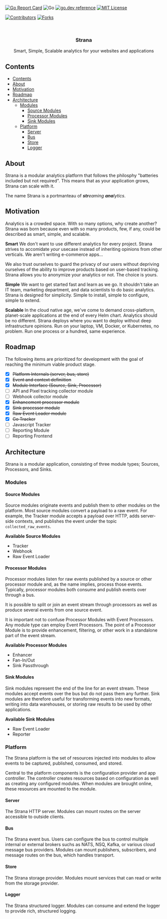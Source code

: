 <!-- Shelds -->
[![Go Report Card][go-reportcard-sheild]][go-reportcard-url]
![Go][go-status-url]
[![go.dev reference][godoc-shield]][godoc-url]
[![MIT License][license-shield]][license-url]

[![Contributors][contributors-shield]][contributors-url]
[![Forks][forks-shield]][forks-url]

<br/>
<p align="center">
  <a href="https://github.com/blushft/strana"></a>
  <h3 align="center">Strana</h3>
  <p align="center">
  Smart, Simple, Scalable analytics for your websites and applications
    <br/>

  </p>
</p>

## Contents
- [Contents](#contents)
- [About](#about)
- [Motivation](#motivation)
- [Roadmap](#roadmap)
- [Architecture](#architecture)
  - [Modules](#modules)
    - [Source Modules](#source-modules)
    - [Processor Modules](#processor-modules)
    - [Sink Modules](#sink-modules)
  - [Platform](#platform)
    - [Server](#server)
    - [Bus](#bus)
    - [Store](#store)
    - [Logger](#logger)


## About

Strana is a modular analytics platform that follows the philosphy "batteries included but not required". This means that as your application grows, Strana can scale with it.

The name Strana is a portmanteau of ***str***_eaming_ ***ana***_lytics_.

## Motivation

Analytics is a crowded space. With so many options, why create another? Strana was born because even with so many products, few, if any, could be described as smart, simple, and scalable.

**Smart**
We don't want to use different analytics for every project. Strana strives to accomidate _your_ usecase instead of inheriting opinions from other verticals. We aren't writing e-commerce apps...

We also trust ourselves to guard the privacy of our users without depriving ourselves of the ability to improve products based on user-based tracking. Strana allows you to anonymize your analytics or not. The choice is yours.

**Simple**
We want to get started fast and learn as we go. It shouldn't take an IT team, marketing department, and data scientists to do basic analytics. Strana is designed for simplicity. Simple to install, simple to configure, simple to extend.

**Scalable**
In the cloud native age, we've come to demand cross-platform, planet-scale applications at the end of every Helm chart. Analytics should be no different. Strana deploys where you want to deploy without deep infrastructure opinions. Run on your laptop, VM, Docker, or Kubernetes, no problem. Run one process or a hundred, same experience.    

## Roadmap

The following items are prioritized for development with the goal of reaching the minimum viable product stage.

- [x] ~~Platform Internals (server, bus, store)~~
- [x] ~~Event and context definiition~~
- [x] ~~Module Interface (Source, Sink, Processor)~~
- [ ] API and Pixel tracking collector module
- [ ] Webhook collector module
- [x] ~~Enhancement processor module~~
- [x] ~~Sink processor module~~
- [x] ~~Raw Event Loader module~~
- [x] ~~Go Tracker~~
- [ ] Javascript Tracker
- [ ] Reporting Module
- [ ] Reporting Frontend

## Architecture

Strana is a modular application, consisting of three module types; Sources, Processors, and Sinks.

### Modules

#### Source Modules

Source modules originate events and publish them to other modules on the platform. Most source modules convert a payload to a raw event. For example, the Tracker module accepts a payload over HTTP, adds server-side contexts, and publishes the event under the topic `collected_raw_events`.

**Available Source Modules**

- Tracker
- Webhook
- Raw Event Loader

#### Processor Modules

Processor modules listen for raw events published by a source or other processor module and, as the name implies, process those events. Typically, processor modules both consume and publish events over through a bus.

It is possible to split or join an event stream through processors as well as produce several events from one source event.

It is important not to confuse Processor Modules with Event Processors. Any module type can employ Event Processors. The point of a Processor Module is to provide enhancement, filtering, or other work in a standalone part of the event stream. 

**Available Processor Modules**

- Enhancer
- Fan-In/Out
- Sink Passthrough

#### Sink Modules

Sink modules represent the end of the line for an event stream. These modules accept events over the bus but do not pass them any further. Sink modules are therefore useful for transforming events into new formats, writing into data warehouses, or storing raw results to be used by other applications.

**Available Sink Modules**

- Raw Event Loader
- Reporter

### Platform

The Strana platform is the set of resources injected into modules to allow events to be captured, published, consumed, and stored.

Central to the platform components is the configuration provider and app controller. The controller creates resources based on configuration as well as creating any configured modules. When modules are brought online, these resources are mounted to the module.

#### Server

The Strana HTTP server. Modules can mount routes on the server accessible to outside clients.

#### Bus

The Strana event bus. Users can configure the bus to control multiple internal or external brokers suchs as NATS, NSQ, Kafka, or various cloud message bus providers. Modules can mount publishers, subscribers, and message routes on the bus, which handles transport.

#### Store

The Strana storage provider. Modules mount services that can read or write from the storage provider.

#### Logger

The Strana structured logger. Modules can consume and extend the logger to provide rich, structured logging.



[go-reportcard-sheild]: https://goreportcard.com/badge/github.com/blushft/strana
[go-reportcard-url]: https://goreportcard.com/report/github.com/blushft/strana
[go-status-url]: https://github.com/blushft/strana/workflows/Go/badge.svg
[godoc-shield]: https://img.shields.io/badge/go.dev-reference-007d9c?logo=go&logoColor=white&style=flat-square
[godoc-url]: https://pkg.go.dev/github.com/blushft/redtape
[license-shield]: https://img.shields.io/github/license/blushft/strana.svg?style=flat-square
[license-url]: https://github.com/blushft/strana/blob/master/LICENSE
[contributors-shield]: https://img.shields.io/github/contributors/blushft/strana.svg?style=flat-square
[contributors-url]: https://github.com/blushft/strana/graphs/contributors
[forks-shield]: https://img.shields.io/github/forks/blushft/strana.svg?style=flat-square
[forks-url]: https://github.com/blushft/strana/network/members